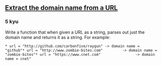 <h2><a href=https://www.codewars.com/kata/514a024011ea4fb54200004b/train/python target="_blank">Extract the domain name from a URL</a></h2><h3>5 kyu</h3><p>Write a function that when given a URL as a string, parses out just the domain name and returns it as a string. For example:</p><pre><code>* url = "http://github.com/carbonfive/raygun" -&gt; domain name = "github"* url = "http://www.zombie-bites.com"         -&gt; domain name = "zombie-bites"* url = "https://www.cnet.com"                -&gt; domain name = cnet"</code></pre>